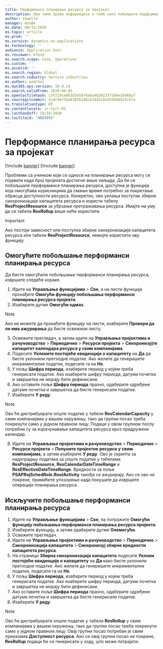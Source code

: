 ```yaml
---
title: Перформансе планирања ресурса за пројекат
description: Ова тема пружа информације о томе како побољшати перформансе планирања ресурса за велики број пројеката.
author: Yowelle
manager: AnnBe
ms.date: 08/31/2020
ms.topic: article
ms.prod: ''
ms.service: dynamics-ax-applications
ms.technology: ''
audience: Application User
ms.reviewer: kfend
ms.search.scope: Core, Operations
ms.custom: ''
ms.assetid: ''
ms.search.region: Global
ms.search.industry: Service industries
ms.author: andchoi
ms.dyn365.ops.version: 10.0.14
ms.search.validFrom: 2020-09-01
ms.openlocfilehash: c3f219ce0635545976a6a4639233f166e18468af
ms.sourcegitcommit: 5c4c9bf3ba018562d6cb3443c01d550489c415fa
ms.translationtype: HT
ms.contentlocale: sr-Cyrl-RS
ms.lasthandoff: 10/16/2020
ms.locfileid: "4083955"
---
```

# <a name="project-resource-scheduling-performance"></a>Перформансе планирања ресурса за пројекат

[!include [banner](../includes/banner.md)]
[!include [banner](../includes/preview-banner.md)]


Проблеми са учинком који се односе на планирање ресурса могу се појавити када број пројеката достигне више хиљада. Да би се побољшале перформансе планирања ресурса, доступна је функција која омогућава корисницима да смање време потребно за покретање обрасца доступности ресурса. Конкретно, ово уклања поступак збирне синхронизације капацитета ресурса и користи табелу **ResProjectResource** за убрзање претраживања ресурса. Имајте на уму да се табела **ResRollup** више неће користити.

> [!IMPORTANT]
> Ако постоји зависност или поступка збирне синхронизације капацитета ресурса или табеле **ResProjectResource**, немојте користити ову функцију.

## <a name="enable-resource-scheduling-performance-enhancement"></a>Омогућите побољшање перформанси планирања ресурса
Да бисте омогућили побољшање перформанси планирања ресурса, извршите следеће кораке.

1. Идите на **Управљање функцијама** > **Све**, а на листи функција пронађите **Омогући функцију побољшања перформанси планирања ресурса пројекта**.
2. Изаберите дугме **Омогући одмах**.

> [!NOTE]
> Ако не можете да пронађете функцију на листи, изаберите **Провери да ли има ажурирања** да бисте освежили листу.

3. Освежите прегледач, а затим идите на **Управљање пројектима и рачуноводство** > **Периодично** > **Ресурси пројекта** > **Синхронизујте капацитет календара ресурса у свим компанијама**.
4. Подесите **Уклоните постојеће евиденције о капацитету** на **Да** да бисте уклонили претходне податке. Ако желите да генеришете инкременталне податке, подесите га на **Не**.
5. У пољу **Шифра периода**, изаберите период у којем треба генерисати податке. Ако изаберете шифру периода, датуми почетка и завршетка не морају бити дефинисани.
6. Ако оставите поље **Шифра периода** празно, одаберите одређене датуме почетка и завршетка да бисте генерисали податке.
7. Изаберите **У реду**.

 > [!NOTE]
 > Ово ће дистрибуирати опште податке у табели **ResCalendarCapacity** у свим компанијама у вашем окружењу, тако да групни посао треба покренути само у једном правном лицу. Подаци у овом групном послу потребни су за израчунавање капацитета ресурса кроз придружени календар.

8. Идите на **Управљање пројектима и рачуноводство** > **Периодично** > **Ресурси пројекта** > **Попуните пројектне ресурсе у свим компанијама**, а затим изаберите **У реду**. Ово је скрипта за надоградњу података за опште податке у табелама **ResProjectResource**, **ResCalendarDateTimeRange** и **ResEffectiveDateTimeRange**. Вредности за поље **PSAPRojSchedRole.RootActivity** такође се ажурирају. Ако се ово не покрене, примићете упозорење када покушате да извршите операције планирања ресурса.
 
## <a name="turn-off-resource-scheduling-performance-enhancement"></a>Искључите побољшање перформанси планирања ресурса

1. Идите на **Управљање функцијама** > **Све**, па потражите **Омогући функцију побољшања перформанси планирања ресурса пројекта**.
2. Изаберите функцију, а затим одаберите дугме **Онемогући**.
3. Освежите прегледач.
4. Идите на **Управљање пројектима и рачуноводство** > **Периодично** > **Синхронизација капацитета** > **Синхронизуј збирне вредности капацитета ресурса**.
5. На страници **Збирна синхронизација капацитета** подесите **Уклони постојеће евиденције о капацитету** на **Да** како бисте уклонили претходне податке. Ако желите да генеришете инкременталне податке, подесите га на **Не**.
6. У пољу **Шифра периода**, изаберите период у којем треба генерисати податке. Ако изаберете шифру периода, датуми почетка и завршетка не морају бити дефинисани.
7. Ако оставите поље **Шифра периода** празно, одаберите одређене датуме почетка и завршетка да бисте генерисали податке.
8. Изаберите **У реду**.

> [!NOTE]
> Ово ће дистрибуирати опште податке у табели **ResRollup** у свим компанијама у вашем окружењу, тако да групни посао треба покренути само у једном правном лицу. Овај групни посао потребан је свим приказима **Доступност ресурса**. Ако се овај групни посао не покрене, **ResRollup** подаци ће се генерисати у ходу, што може потрајати.
